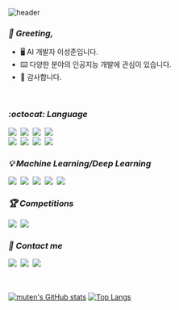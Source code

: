 ![header](https://capsule-render.vercel.app/api?type=waving&color=timeGradient&height=200&section=header&text=muten&desc=welcome&fontSize=90&fontAlignY=33&descAlign=61&descAlignY=51)
### *:wave: Greeting,*
- 🖥️ AI 개발자 이성준입니다.
- ⌨️ 다양한 분야의 인공지능 개발에 관심이 있습니다.
- 🥑 감사합니다.
<br>

### *:octocat: Language*
<img src="https://img.shields.io/badge/Python-3766AB?style=for-the-badge&logo=Python&logoColor=white"/>&nbsp;
<img src="https://img.shields.io/badge/django-darkslategray?style=for-the-badge&logo=django&logoColor=white"/>&nbsp;
<img src="https://img.shields.io/badge/Java-orangered?style=for-the-badge&logo=Java&logoColor=white"/>&nbsp;
<img src="https://img.shields.io/badge/Spring-green?style=for-the-badge&logo=spring&logoColor=white"/>&nbsp;
<br>
<img src="https://img.shields.io/badge/HTML-tomato?style=for-the-badge&logo=HTML5&logoColor=white"/>&nbsp;
<img src="https://img.shields.io/badge/css-blue?style=for-the-badge&logo=css3&logoColor=white"/>&nbsp;
<img src="https://img.shields.io/badge/Javascript-yellow?style=for-the-badge&logo=Javascript&logoColor=white"/>&nbsp;
<img src="https://img.shields.io/badge/react-deepskyblue?style=for-the-badge&logo=react&logoColor=white"/>
<br>

### *:bulb: Machine Learning/Deep Learning*
<img src="https://img.shields.io/badge/Tensorflow-%23FF6F00.svg?style=for-the-badge&logo=Tensorflow&logoColor=white"/>&nbsp;
<img src="https://img.shields.io/badge/Keras-%23D00000.svg?style=for-the-badge&logo=Keras&logoColor=white"/>&nbsp;
<img src="https://img.shields.io/badge/pandas-mediumslateblue?style=for-the-badge&logo=pandas&logoColor=white"/>&nbsp;
<img src="https://img.shields.io/badge/numpy-royalblue?style=for-the-badge&logo=numpy&logoColor=white"/>&nbsp;
<img src="https://img.shields.io/badge/opencv-%23white.svg?style=for-the-badge&logo=opencv&logoColor=white"/>&nbsp;
<br>

### *:trophy: Competitions*
<a href="https://www.kaggle.com/mutendev"><img src="https://img.shields.io/badge/kaggle-skyblue?style=for-the-badge&logo=kaggle&logoColor=white"/></a>&nbsp;
<a href="https://dacon.io/myprofile/428385/home"><img src="https://img.shields.io/badge/dacon-orchid?style=for-the-badge&logo=Mendeley&logoColor=white"/></a>
<br>

### *:beers: Contact me*
<a href="https://muten.tistory.com"><img src="https://img.shields.io/badge/blog-muten-cyan?style=flat&logo=blogger&logoColor=white"/></a>&nbsp;
<a href="mailto:juhnmayer@gmail.com"><img src="https://img.shields.io/badge/gmail-juhnmayer-crimson?style=flat&logo=gmail&logoColor=white"/></a>&nbsp;
<a href="https://open.kakao.com/o/sgR0Csrd"><img src="https://img.shields.io/badge/kakao-OpenChat-gold?style=flat&logo=kakaotalk&logoColor=white"/></a><br>
<br>
<br>

[![muten's GitHub stats](https://github-readme-stats.vercel.app/api?username=muten-dev&show_icons=true&theme=onedark)](https://github.com/muten-dev/)
[![Top Langs](https://github-readme-stats.vercel.app/api/top-langs/?username=muten-dev&layout=compact)](https://github.com/muten-dev/)



<!---
**muten-dev/muten-dev** is a ✨ _special_ ✨ repository because its `README.md` (this file) appears on your GitHub profile.

Here are some ideas to get you started:

- 🔭 I’m currently working on ...
- 🌱 I’m currently learning ...
- 👯 I’m looking to collaborate on ...
- 🤔 I’m looking for help with ...
- 💬 Ask me about ...
- 📫 How to reach me: ...
- 😄 Pronouns: ...
- ⚡ Fun fact: ...
-->
